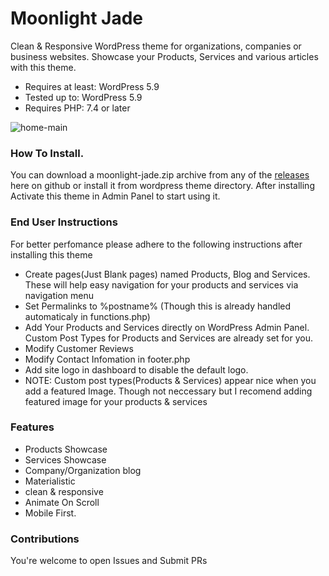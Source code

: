 

# Moonlight Jade
Clean & Responsive WordPress theme for organizations, companies or business websites.
Showcase your Products, Services and various articles with this theme.

* Requires at least: WordPress 5.9
* Tested up to: WordPress 5.9
* Requires PHP: 7.4 or later



![home-main](https://user-images.githubusercontent.com/28900892/165598065-78a557fe-7d2b-450d-af51-e7dbeb0ad977.png)

### How To Install.
You can download a moonlight-jade.zip archive from any of the [releases](github.com/PeterNdomano/moonlight-jade/releases/) here on github or install it from wordpress theme directory. After installing Activate this theme in Admin Panel to start using it.

### End User Instructions

For better perfomance please adhere to the following instructions after installing this theme
* Create pages(Just Blank pages) named Products, Blog and Services. These will help easy navigation for your products and services via navigation menu
* Set Permalinks to %postname% (Though this is already handled automaticaly in functions.php)
* Add Your Products and Services directly on WordPress Admin Panel. Custom Post Types for Products and Services are already set for you.
* Modify Customer Reviews
* Modify Contact Infomation in footer.php
* Add site logo in dashboard to disable the default logo.
* NOTE: Custom post types(Products & Services) appear nice when you add a featured Image. Though not neccessary but I recomend adding featured image for your products & services

### Features
* Products Showcase
* Services Showcase
* Company/Organization blog
* Materialistic
* clean & responsive
* Animate On Scroll
* Mobile First.

### Contributions
You're welcome to open Issues and Submit PRs
